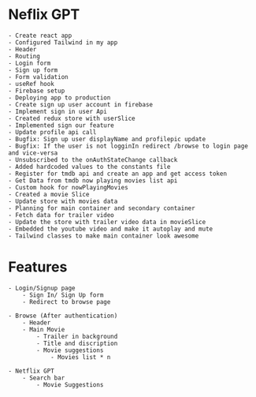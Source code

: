 # Neflix GPT
    - Create react app
    - Configured Tailwind in my app
    - Header
    - Routing
    - Login form 
    - Sign up form
    - Form validation
    - useRef hook
    - Firebase setup
    - Deploying app to production
    - Create sign up user account in firebase
    - Implement sign in user Api
    - Created redux store with userSlice
    - Implemented sign our feature
    - Update profile api call
    - Bugfix: Sign up user displayName and profilepic update
    - Bugfix: If the user is not logginIn redirect /browse to login page and vice-versa
    - Unsubscribed to the onAuthStateChange callback
    - Added hardcoded values to the constants file
    - Register for tmdb api and create an app and get access token
    - Get Data from tmdb now playing movies list api
    - Custom hook for nowPlayingMovies
    - Created a movie Slice
    - Update store with movies data
    - Planning for main container and secondary container
    - Fetch data for trailer video
    - Update the store with trailer video data in movieSlice
    - Embedded the youtube video and make it autoplay and mute
    - Tailwind classes to make main container look awesome


# Features 
    - Login/Signup page
        - Sign In/ Sign Up form
        - Redirect to browse page

    - Browse (After authentication)
        - Header
        - Main Movie
            - Trailer in background
            - Title and discription
            - Movie suggestions 
                - Movies list * n
    
    - Netflix GPT
        - Search bar
            - Movie Suggestions
            
        